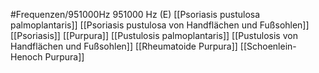 #Frequenzen/951000Hz
951000 Hz (E)
[[Psoriasis pustulosa palmoplantaris]]
[[Psoriasis pustulosa von Handflächen und Fußsohlen]]
[[Psoriasis]]
[[Purpura]]
[[Pustulosis palmoplantaris]]
[[Pustulosis von Handflächen und Fußsohlen]]
[[Rheumatoide Purpura]]
[[Schoenlein-Henoch Purpura]]